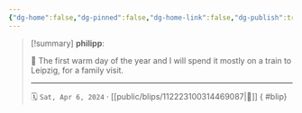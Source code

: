 ```yaml
---
{"dg-home":false,"dg-pinned":false,"dg-home-link":false,"dg-publish":true,"tags":["dgblip"],"disabled rules":["yaml-title","yaml-title-alias","file-name-heading"],"title":"philipp on mastodon @ 2024-04-06","created-date":"2024-04-06T07:30:15","id":112223100314469090,"updated-date":"2025-05-02T08:50:44","dg-path":"blips/112223100314469087.md","permalink":"/blips/112223100314469087/","dgPassFrontmatter":true}
---
```


> [!summary] **philipp**:
>
> 🚅 The first warm day of the year and I will spend it mostly on a train to Leipzig, for a family visit.
> - - -
>
> 🗓️ `Sat, Apr 6, 2024` · [[public/blips/112223100314469087\|🔗]]
{ #blip}


